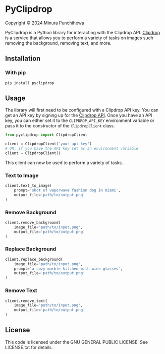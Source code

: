 # PyClipdrop

Copyright © 2024 Minura Punchihewa

PyClipdrop is a Python library for interacting with the Clipdrop API. [Clipdrop](https://clipdrop.co/) is a service that allows you to perform a variety of tasks on images such removing the background, removing text, and more.

## Installation

### With pip

```
pip install pyclipdrop
```

## Usage

The library will first need to be configured with a Clipdrop API key. You can get an API key by signing up for the [Clipdrop API](https://clipdrop.co/apis). Once you have an API key, you can either set it to the `CLIPDROP_API_KEY` environment variable or pass it to the constructor of the `ClipdropClient` class.

```python
from pyclipdrop import ClipdropClient

client = ClipdropClient('your-api-key')
# OR, if you have the API key set as an environment variable
client = ClipdropClient()
```

This client can now be used to perform a variety of tasks.

### Text to Image

```python
client.text_to_image(
    prompt='shot of vaporwave fashion dog in miami',
    output_file='path/to/output.png'
)
```

### Remove Background

```python
client.remove_background(
    image_file='path/to/input.png',
    output_file='path/to/output.png'
)
```

### Replace Background

```python
client.replace_background(
    image_file='path/to/input.png',
    prompt='a cozy marble kitchen with wine glasses',
    output_file='path/to/output.png'
)
```

### Remove Text

```python
client.remove_text(
    image_file='path/to/input.png',
    output_file='path/to/output.png'
)
```

## License

This code is licensed under the GNU GENERAL PUBLIC LICENSE. See LICENSE.txt for details.
